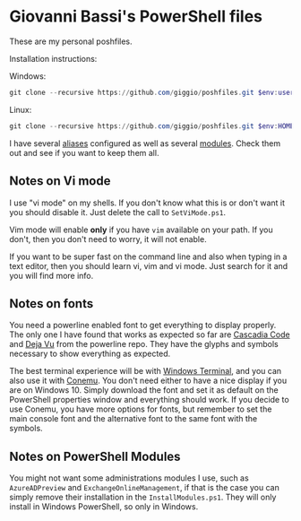 # Giovanni Bassi's PowerShell files

These are my personal poshfiles.

Installation instructions:

Windows:

```powershell
git clone --recursive https://github.com/giggio/poshfiles.git $env:userprofile\Documents\WindowsPowerShell
```

Linux:

```powershell
git clone --recursive https://github.com/giggio/poshfiles.git $env:HOME\Documents\WindowsPowerShell
```

I have several [aliases](https://github.com/giggio/poshfiles/blob/master/CreateAliases.ps1) configured
as well as several [modules](https://github.com/giggio/poshfiles/tree/master/Modules).
Check them out and see if you want to keep them all.

## Notes on Vi mode

I use "vi mode" on my shells. If you don't know what this is or don't want it
you should disable it. Just delete the call to `SetViMode.ps1`.

Vim mode will enable **only** if you have `vim` available on your path. If you don't,
then you don't need to worry, it will not enable.

If you want to be super fast on the command line and also when typing in a text
editor, then you should learn vi, vim and vi mode. Just search for it and you
will find more info.

## Notes on fonts

You need a powerline enabled font to get everything to display properly. The only one I have found
that works as expected so far are
[Cascadia Code](https://github.com/microsoft/cascadia-code) and
[Deja Vu](https://github.com/powerline/fonts/blob/master/DejaVuSansMono/DejaVu%20Sans%20Mono%20for%20Powerline.ttf)
from the powerline repo. They have the glyphs and symbols necessary to show everything as expected.

The best terminal experience will be with
[Windows Terminal](https://github.com/microsoft/terminal), and you can also use
it with [Conemu](https://conemu.github.io/).
You don't need either to have a nice display if you are on Windows 10. Simply download the font
and set it as default on the PowerShell properties window and everything should work.
If you decide to use Conemu, you have more options for fonts, but remember to set the main console font
and the alternative font to the same font with the symbols.

## Notes on PowerShell Modules

You might not want some administrations modules I use, such as `AzureADPreview` and `ExchangeOnlineManagement`,
if that is the case you can simply remove their installation in the `InstallModules.ps1`. They will only
install in Windows PowerShell, so only in Windows.
